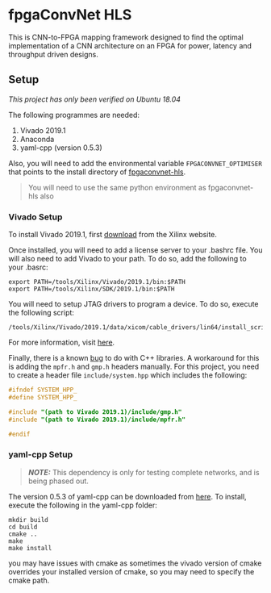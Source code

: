 # fpgaConvNet HLS

This is CNN-to-FPGA mapping framework designed to find the optimal implementation of a CNN architecture on an FPGA for power, latency and throughput driven designs.

## Setup

_This project has only been verified on Ubuntu 18.04_

The following programmes are needed:

1. Vivado 2019.1
2. Anaconda
3. yaml-cpp (version 0.5.3)

Also, you will need to add the environmental variable `FPGACONVNET_OPTIMISER` that points to the install directory of [fpgaconvnet-hls](https://github.com/AlexMontgomerie/fpgaconvnet-optimiser). 

> You will need to use the same python environment as fpgaconvnet-hls also

### Vivado Setup

To install Vivado 2019.1, first [download](https://www.xilinx.com/support/download/index.html/content/xilinx/en/downloadNav/vivado-design-tools/2019-1.html) from the Xilinx website.

Once installed, you will need to add a license server to your .bashrc file. You will also need to add Vivado to your path. To do so, add the following to your .basrc:

```
export PATH=/tools/Xilinx/Vivado/2019.1/bin:$PATH
export PATH=/tools/Xilinx/SDK/2019.1/bin:$PATH
```


You will need to setup JTAG drivers to program a device. To do so, execute the following script:

```
/tools/Xilinx/Vivado/2019.1/data/xicom/cable_drivers/lin64/install_script/install_drivers/install_drivers
```

For more information, visit [here](https://www.xilinx.com/support/answers/59128.html).

Finally, there is a known [bug](http://svn.clifford.at/handicraft/2017/vivadobugs/vivadobug04.txt) to do with C++ libraries. A workaround for this is adding the `mpfr.h` and `gmp.h` headers manually. For this project, you need to create a header file `include/system.hpp` which includes the following:

```C
#ifndef SYSTEM_HPP_
#define SYSTEM_HPP_

#include "(path to Vivado 2019.1)/include/gmp.h"
#include "(path to Vivado 2019.1)/include/mpfr.h"

#endif
```

### yaml-cpp Setup

> **_NOTE:_**  This dependency is only for testing complete networks, and is being phased out.

The version 0.5.3 of yaml-cpp can be downloaded from [here](https://github.com/jbeder/yaml-cpp/archive/release-0.5.3.zip). To install, execute the following in the yaml-cpp folder:

```
mkdir build
cd build
cmake ..
make
make install
```

you may have issues with cmake as sometimes the vivado version of cmake overrides your installed version of cmake, so you may need to specify the cmake path.


